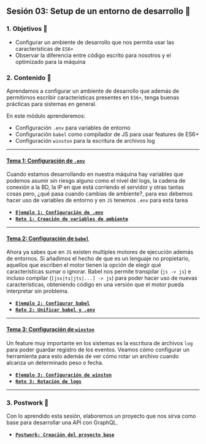 ## Sesión 03: Setup de un entorno de desarrollo 🤖

### 1. Objetivos :dart:

- Configurar un ambiente de desarrollo que nos permita usar las características de `ES6+`
- Observar la diferencia entre código escrito para nosotros y el optimizado para la máquina

### 2. Contenido :blue_book:

Aprendamos a configurar un ambiente de desarrollo que además de permitirnos escribir caracteristicas presentes en `ES6+`, tenga buenas prácticas para sistemas en general.

En este módulo aprenderemos:
- Configuración `.env` para variables de entorno
- Configuración `babel` como compilador de JS para usar features de ES6+
- Configuración `winston` para la escritura de archivos log

---

#### <ins>Tema 1: Configuración de `.env`</ins>

Cuando estamos desarrollando en nuestra máquina hay variables que podemos asumir sin riesgo alguno como el nivel del logs, la cadena de conexión a la BD, la IP en que está corriendo el servidor y otras tantas cosas pero, ¿qué pasa cuando cambias de ambiente?, para eso debemos hacer uso de variables de entorno y en `JS` tenemos `.env` para esta tarea

- [**`Ejemplo 1: Configuración de .env`**](./ejemplo01)
- [**`Reto 1: Creación de variables de ambiente`**](./reto01)

---

#### <ins>Tema 2: Configuración de `babel`</ins>

Ahora ya sabes que en `JS` existen multiples motores de ejecución además de entornos. Si añadimos el hecho de que es un lenguaje no propietario, aquellos que escriben el motor tienen la opción de elegir qué características sumar o ignorar.
Babel nos permite transpilar (`js -> js`) e incluso compilar (`[jsx|ts|jts|...] -> js`) para poder hacer uso de nuevas características, obteniendo código en una versión que el motor pueda interpretar sin problema.

- [**`Ejemplo 2: Configurar babel`**](./ejemplo02)
- [**`Reto 2: Unificar babel y .env`**](./reto02)

---

#### <ins>Tema 3: Configuración de `winston`</ins>

Un feature muy importante en los sistemas es la escritura de archivos `log` para poder guardar registro de los eventos. Veamos cómo configurar un herramienta para esto además de ver cómo rotar un archivo cuando alcanza un determinado peso o fecha.

- [**`Ejemplo 3: Configuración de winston`**](./ejemplo03)
- [**`Reto 3: Rotación de logs`**](./reto03)

---

### 3. Postwork :memo:

Con lo aprendido esta sesión, elaboremos un proyecto que nos sirva como base para desarrollar una API con GraphQL.

- [**`Postwork: Creación del proyecto base`**](./postwork/)